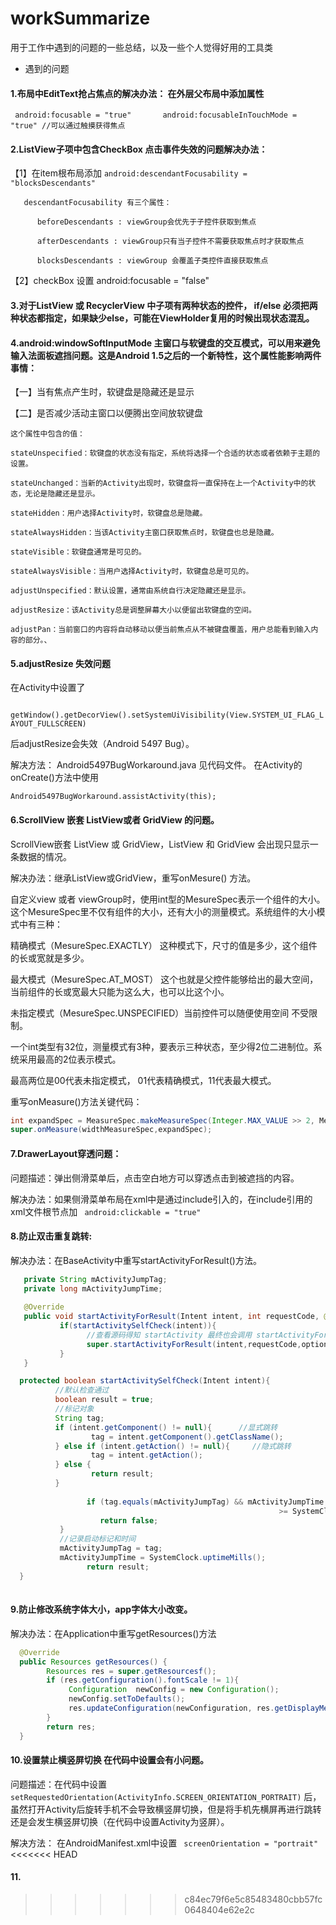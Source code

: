 # workSummarize
用于工作中遇到的问题的一些总结，以及一些个人觉得好用的工具类

- 遇到的问题

#### 1.布局中EditText抢占焦点的解决办法：  在外层父布局中添加属性

` android:focusable = "true"       android:focusableInTouchMode = "true" //可以通过触摸获得焦点`

#### 2.ListView子项中包含CheckBox 点击事件失效的问题解决办法： 

  【1】在item根布局添加 ` android:descendantFocusability = "blocksDescendants" `

       descendantFocusability 有三个属性：
  
          beforeDescendants : viewGroup会优先于子控件获取到焦点
      
          afterDescendants : viewGroup只有当子控件不需要获取焦点时才获取焦点
       
          blocksDescendants : viewGroup 会覆盖子类控件直接获取焦点
  
  【2】checkBox 设置  android:focusable = "false"

#### 3.对于ListView 或 RecyclerView 中子项有两种状态的控件， if/else 必须把两种状态都指定，如果缺少else，可能在ViewHolder复用的时候出现状态混乱。

#### 4.android:windowSoftInputMode  主窗口与软键盘的交互模式，可以用来避免输入法面板遮挡问题。这是Android 1.5之后的一个新特性，这个属性能影响两件事情： 

  【一】当有焦点产生时，软键盘是隐藏还是显示
  
  【二】是否减少活动主窗口以便腾出空间放软键盘
  
    这个属性中包含的值：
   
    stateUnspecified：软键盘的状态没有指定，系统将选择一个合适的状态或者依赖于主题的设置。
    
    stateUnchanged：当新的Activity出现时，软键盘将一直保持在上一个Activity中的状态，无论是隐藏还是显示。
       
    stateHidden：用户选择Activity时，软键盘总是隐藏。
       
    stateAlwaysHidden：当该Activity主窗口获取焦点时，软键盘也总是隐藏。
       
    stateVisible：软键盘通常是可见的。
       
    stateAlwaysVisible：当用户选择Activity时，软键盘总是可见的。
       
    adjustUnspecified：默认设置，通常由系统自行决定隐藏还是显示。
       
    adjustResize：该Activity总是调整屏幕大小以便留出软键盘的空间。
       
    adjustPan：当前窗口的内容将自动移动以便当前焦点从不被键盘覆盖，用户总能看到输入内容的部分。、
    
#### 5.adjustResize 失效问题

在Activity中设置了

` getWindow().getDecorView().setSystemUiVisibility(View.SYSTEM_UI_FLAG_LAYOUT_FULLSCREEN)`  

后adjustResize会失效（Android 5497 Bug）。

解决方法： Android5497BugWorkaround.java 见代码文件。 在Activity的onCreate()方法中使用

` Android5497BugWorkaround.assistActivity(this); `

#### 6.ScrollView 嵌套 ListView或者 GridView 的问题。
 
 ScrollView嵌套 ListView 或 GridView，ListView 和 GridView 会出现只显示一条数据的情况。
    
 解决办法：继承ListView或GridView，重写onMesure() 方法。
     
 自定义view 或者 viewGroup时，使用int型的MesureSpec表示一个组件的大小。这个MesureSpec里不仅有组件的大小，还有大小的测量模式。系统组件的大小模式中有三种：
   
   精确模式（MesureSpec.EXACTLY） 这种模式下，尺寸的值是多少，这个组件的长或宽就是多少。
      
   最大模式（MesureSpec.AT_MOST） 这个也就是父控件能够给出的最大空间，当前组件的长或宽最大只能为这么大，也可以比这个小。
      
   未指定模式（MesureSpec.UNSPECIFIED）当前控件可以随便使用空间 不受限制。
      
   一个int类型有32位，测量模式有3种，要表示三种状态，至少得2位二进制位。系统采用最高的2位表示模式。
   
   最高两位是00代表未指定模式， 01代表精确模式，11代表最大模式。

   重写onMeasure()方法关键代码：
   
   ``` java 
   int expandSpec = MeasureSpec.makeMeasureSpec(Integer.MAX_VALUE >> 2, MeasureSpec.AT_MOST);  
   super.onMeasure(widthMeasureSpec,expandSpec);
   ```

#### 7.DrawerLayout穿透问题：

  问题描述：弹出侧滑菜单后，点击空白地方可以穿透点击到被遮挡的内容。 
  
  解决办法：如果侧滑菜单布局在xml中是通过include引入的，在include引用的xml文件根节点加 ` android:clickable = "true"`
  
#### 8.防止双击重复跳转:

  解决办法：在BaseActivity中重写startActivityForResult()方法。
  
  ``` java
     private String mActivityJumpTag;
     private long mActivityJumpTime;
     
     @Override
     public void startActivityForResult(Intent intent, int requestCode, @Nullable Bundle options){
             if(startActivitySelfCheck(intent)){
                   //查看源码得知 startActivity 最终也会调用 startActivityForResult
                   super.startActivityForResult(intent,requestCode,options);
             }
     }

    protected boolean startActivitySelfCheck(Intent intent){
            //默认检查通过
            boolean result = true; 
            //标记对象
            String tag;
            if (intent.getComponent() != null){      //显式跳转
                    tag = intent.getComponent().getClassName();
            } else if (intent.getAction() != null){     //隐式跳转
                    tag = intent.getAction();     
            } else {
                    return result;
            } 
                 
                   if (tag.equals(mActivityJumpTag) && mActivityJumpTime
                                                              >= SystemClock.uptimeMills() - 500) {
                      return false;
             }
             //记录启动标记和时间
             mActivityJumpTag = tag;
             mActivityJumpTime = SystemClock.uptimeMills(); 
                   return result;       
    }
    
 ```
 
#### 9.防止修改系统字体大小，app字体大小改变。

   解决办法：在Application中重写getResources()方法
   
   ``` java
     @Override 
     public Resources getResources() {
           Resources res = super.getResourcesf();
           if (res.getConfiguration().fontScale != 1){
                Configuration  newConfig = new Configuration();
                newConfig.setToDefaults();
                res.updateConfiguration(newConfiguration, res.getDisplayMetrics());
           }
           return res;
     }
   ```
   
#### 10.设置禁止横竖屏切换 在代码中设置会有小问题。

   问题描述：在代码中设置 ` setRequestedOrientation(ActivityInfo.SCREEN_ORIENTATION_PORTRAIT)` 后，虽然打开Activity后旋转手机不会导致横竖屏切换，但是将手机先横屏再进行跳转还是会发生横竖屏切换（在代码中设置Activity为竖屏）。
   
   解决方法： 在AndroidManifest.xml中设置 ` screenOrientation = "portrait"`
<<<<<<< HEAD

#### 11.
>>>>>>> c84ec79f6e5c85483480cbb57fc0648404e62e2c
